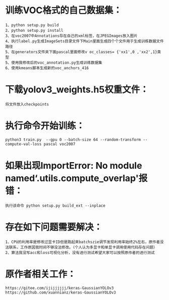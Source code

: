 
# 训练VOC格式的自己数据集：
	1、python setup.py build
	2、python setup.py install
	3、在voc2007中Annotations存在自己的xml标签，在JPEGImages放入图片
	4、执行label.py生成ImageSets目录文件下Main里面生成四个个文件用于生成训练数据文件路径
	5、在generators文件夹下面pascal里面修改v oc_classes= {'xx1',0 ,'xx2',1}类型
	5、使用我修改后的voc_annotation.py生成训练数据集
	6、使用kmeans脚本生成新的voc_anchors_416
	
# 下载yolov3_weights.h5权重文件：
	将文件放入checkpoints

# 执行命令开始训练：
	python3 train.py  --gpu 0 --batch-size 64 --random-transform --compute-val-loss pascal voc2007

# 如果出现ImportError: No module named‘.utils.compute_overlap'报错：
	执行该命令 python setup.py build_ext --inplace
	
# 存在如下问题需要解决：
	1、CPU的利用率是修改过显卡ID但是跑起来batchszie调节发现利用率始终2%左右，原作者没法联系，工作原因我时间不够没法修改。（个人认为多显卡和单显卡调用使用代码存在问题）
	2、算法我没写acc和loss可视化分析，没有进行测试希望大家可以按照原作者的进行测试

# 原作者相关工作：
	https://gitee.com/ijijjjjjj/keras-GaussianYOLOv3
	https://github.com/xuannianz/keras-GaussianYOLOv3
